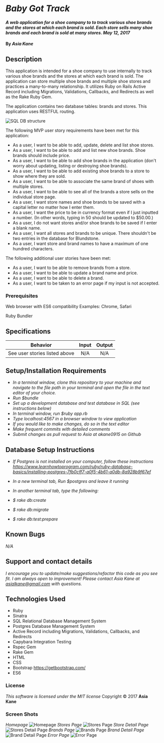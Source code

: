 # _Baby Got Track_

#### _A web application for a shoe company to to track various shoe brands and the stores at which each brand is sold.  Each store sells many shoe brands and each brand is sold at many stores.  May 12, 2017_

#### By _**Asia Kane**_

## Description

This application is intended for a shoe company to use internally to track various shoe brands and the stores at which each brand is sold. The application can store multiple shoe brands and multiple shoe stores and practices a many-to-many relationship.  It utilizes Ruby on Rails Active Record including Migrations, Validations, Callbacks, and Redirects as well as the Rake Ruby Gem.

The application contains two database tables: brands and stores. This application uses RESTFUL routing.  

![SQL DB structure](/public/img/sql-database.png)

The following MVP user story requirements have been met for this application:

* As a user, I want to be able to add, update, delete and list shoe stores.
* As a user, I want to be able to add and list new shoe brands. Shoe brands should include price.
* As a user, I want to be able to add shoe brands in the application (don't worry about updating, listing or destroying shoe brands).
* As a user, I want to be able to add existing shoe brands to a store to show where they are sold.
* As a user, I want to be able to associate the same brand of shoes with multiple stores.
* As a user, I want to be able to see all of the brands a store sells on the individual store page.
* As a user, I want store names and shoe brands to be saved with a capital letter no matter how I enter them.
* As a user, I want the price to be in currency format even if I just inputted a number. (In other words, typing in 50 should be updated to $50.00.)
* As a user, I do not want stores and/or shoe brands to be saved if I enter a blank name.
* As a user, I want all stores and brands to be unique. There shouldn't be two entries in the database for Blundstone.
* As a user, I want store and brand names to have a maximum of one hundred characters.

The following additional user stories have been met:
* As a user, I want to be able to remove brands from a store.
* As a user, I want to be able to update a brand name and price.
* As a user, I want to be able to delete a brand.
* As a user, I want to be taken to an error page if my input is not accepted.

### Prerequisites

Web browser with ES6 compatibility
Examples: Chrome, Safari

Ruby
Bundler

## Specifications
| Behavior |  Input   |  Output  |
|----------|:--------:|:--------:|
|See user stories listed above | N/A | N/A |

## Setup/Installation Requirements
* _In a terminal window, clone this repository to your machine and navigate to the file path in your terminal and open the file in the text editor of your choice._
* _Run $bundle_
* _Set up a development database and test database in SQL (see instructions below)_
* _In terminal window, run $ruby app.rb_
* _Type localhost:4567 in a browser window to view application_
* _If you would like to make changes, do so in the text editor_
* _Make frequent commits with detailed comments_
* _Submit changes as pull request to Asia at akane0915 on Github_

## Database Setup Instructions

* _If Postgres is not installed on your computer, follow these instructions https://www.learnhowtoprogram.com/ruby/ruby-database-basics/installing-postgres-7fb0cff7-a0f5-4b61-a0db-8a928b9f67ef_
* _In a new terminal tab, Run $postgres and leave it running_
* _In another terminal tab, type the following:_

* _$ rake db:create_
* _$ rake db:migrate_
* _$ rake db:test:prepare_

## Known Bugs
_N/A_

## Support and contact details
_I encourage you to update/make suggestions/refactor this code as you see fit. I am always open to improvement! Please contact Asia Kane at asialkane@gmail.com with questions._

## Technologies Used
* Ruby
* Sinatra
* SQL Relational Database Management System
* Postgres Database Management System
* Active Record including Migrations, Validations, Callbacks, and Redirects
* Capybara Integration Testing
* Rspec Gem
* Rake Gem
* HTML
* CSS
* Bootstrap https://getbootstrap.com/
* ES6

### License
*This software is licensed under the MIT license*
Copyright © 2017 **Asia Kane**

### Screen Shots
_Homepage_
![Homepage](/public/img/homepage.png)
_Stores Page_
![Stores Page](/public/img/stores.png)
_Store Detail Page_
![Stores Detail Page](/public/img/store.png)
_Brands Page_
![Brands Page](/public/img/brands.png)
_Brand Detail Page_
![Brand Detail Page](/public/img/brand.png)
_Error Page_
![Error Page](/public/img/errors.png)
